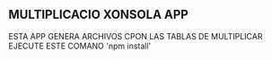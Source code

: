 ## MULTIPLICACIO XONSOLA APP
ESTA APP GENERA ARCHIVOS CPON LAS TABLAS DE MULTIPLICAR
EJECUTE ESTE COMANO
'npm install'